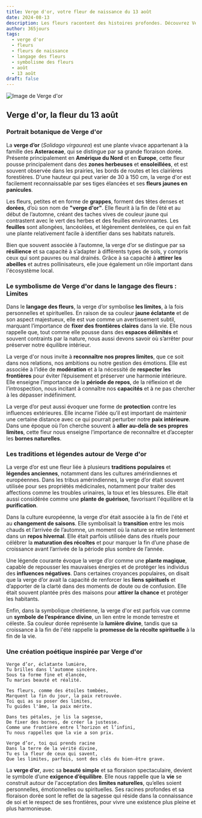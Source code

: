 ```yaml
---
title: Verge d'or, votre fleur de naissance du 13 août
date: 2024-08-13
description: Les fleurs racontent des histoires profondes. Découvrez Verge d'or, votre fleur de naissance du 13 août, ses symboles et récits fascinants. Plongez dans sa signification et son langage unique dans l'art floral.
author: 365jours
tags:
  - verge d'or
  - fleurs
  - fleurs de naissance
  - langage des fleurs
  - symbolisme des fleurs
  - août
  - 13 août
draft: false
---
```



![Image de Verge d'or](https://cdn.pixabay.com/photo/2016/08/11/21/26/golden-rod-1586871_640.jpg#center)


## Verge d'or, la fleur du 13 août

### Portrait botanique de Verge d'or

La **verge d’or** (_Solidago virgaurea_) est une plante vivace appartenant à la famille des **Asteraceae**, qui se distingue par sa grande floraison dorée. Présente principalement en **Amérique du Nord** et en **Europe**, cette fleur pousse principalement dans des **zones herbeuses** et **ensoleillées**, et est souvent observée dans les prairies, les bords de routes et les clairières forestières. D'une hauteur qui peut varier de 30 à 150 cm, la verge d'or est facilement reconnaissable par ses tiges élancées et ses **fleurs jaunes en panicules**.

Les fleurs, petites et en forme de **grappes**, forment des têtes denses et **dorées**, d’où son nom de **"verge d'or"**. Elle fleurit à la fin de l’été et au début de l’automne, créant des taches vives de couleur jaune qui contrastent avec le vert des herbes et des feuilles environnantes. Les **feuilles** sont allongées, lancéolées, et légèrement dentelées, ce qui en fait une plante relativement facile à identifier dans ses habitats naturels.

Bien que souvent associée à l’automne, la verge d’or se distingue par sa **résilience** et sa capacité à s’adapter à différents types de sols, y compris ceux qui sont pauvres ou mal drainés. Grâce à sa capacité à **attirer les abeilles** et autres pollinisateurs, elle joue également un rôle important dans l'écosystème local.

### Le symbolisme de Verge d'or dans le langage des fleurs : Limites

Dans le **langage des fleurs**, la verge d’or symbolise **les limites**, à la fois personnelles et spirituelles. En raison de sa couleur **jaune éclatante** et de son aspect majestueux, elle est vue comme un avertissement subtil, marquant l’importance de **fixer des frontières claires** dans la vie. Elle nous rappelle que, tout comme elle pousse dans des **espaces délimités** et souvent contraints par la nature, nous aussi devons savoir où s’arrêter pour préserver notre équilibre intérieur.

La verge d'or nous invite à **reconnaître nos propres limites**, que ce soit dans nos relations, nos ambitions ou notre gestion des émotions. Elle est associée à l’idée de **modération** et à la nécessité de **respecter les frontières** pour éviter l’épuisement et préserver une harmonie intérieure. Elle enseigne l’importance de la **période de repos**, de la réflexion et de l’introspection, nous incitant à connaître nos **capacités** et à ne pas chercher à les dépasser indéfiniment.

La verge d’or peut aussi évoquer une forme de **protection** contre les influences extérieures. Elle incarne l’idée qu’il est important de maintenir une certaine distance avec ce qui pourrait perturber notre **paix intérieure**. Dans une époque où l’on cherche souvent à **aller au-delà de ses propres limites**, cette fleur nous enseigne l’importance de reconnaître et d’accepter les **bornes naturelles**.

### Les traditions et légendes autour de Verge d'or

La verge d’or est une fleur liée à plusieurs **traditions populaires** et **légendes anciennes**, notamment dans les cultures amérindiennes et européennes. Dans les tribus amérindiennes, la verge d’or était souvent utilisée pour ses propriétés médicinales, notamment pour traiter des affections comme les troubles urinaires, la toux et les blessures. Elle était aussi considérée comme une **plante de guérison**, favorisant l'équilibre et la **purification**.

Dans la culture européenne, la verge d’or était associée à la fin de l'été et au **changement de saisons**. Elle symbolisait la **transition** entre les mois chauds et l’arrivée de l’automne, un moment où la nature se retire lentement dans un **repos hivernal**. Elle était parfois utilisée dans des rituels pour célébrer la **maturation des récoltes** et pour marquer la fin d’une phase de croissance avant l’arrivée de la période plus sombre de l’année.

Une légende courante évoque la verge d’or comme une **plante magique**, capable de repousser les mauvaises énergies et de protéger les individus des **influences négatives**. Dans certaines croyances populaires, on disait que la verge d’or avait la capacité de renforcer les **liens spirituels** et d’apporter de la clarté dans des moments de doute ou de confusion. Elle était souvent plantée près des maisons pour **attirer la chance** et protéger les habitants.

Enfin, dans la symbolique chrétienne, la verge d'or est parfois vue comme un **symbole de l’espérance divine**, un lien entre le monde terrestre et céleste. Sa couleur dorée représente la **lumière divine**, tandis que sa croissance à la fin de l'été rappelle la **promesse de la récolte spirituelle** à la fin de la vie.

### Une création poétique inspirée par Verge d'or

```
Verge d’or, éclatante lumière,
Tu brilles dans l’automne sincère.
Sous ta forme fine et élancée,
Tu maries beauté et réalité.

Tes fleurs, comme des étoiles tombées,
Marquent la fin du jour, la paix retrouvée.
Toi qui as su poser des limites,
Tu guides l'âme, la paix mérite.

Dans tes pétales, je lis la sagesse,
De fixer des bornes, de créer la justesse.
Comme une frontière entre l’horizon et l’infini,
Tu nous rappelles que la vie a son prix.

Verge d’or, toi qui prends racine
Dans la terre de la vérité divine,
Tu es la fleur de ceux qui savent,
Que les limites, parfois, sont des clés du bien-être grave.
```

La **verge d’or**, avec sa **beauté simple** et sa floraison spectaculaire, devient le symbole d’une **exigence d’équilibre**. Elle nous rappelle que la **vie** se construit autour de l'acceptation des **limites naturelles**, qu’elles soient personnelles, émotionnelles ou spirituelles. Ses racines profondes et sa floraison dorée sont le reflet de la sagesse qui réside dans la connaissance de soi et le respect de ses frontières, pour vivre une existence plus pleine et plus harmonieuse.